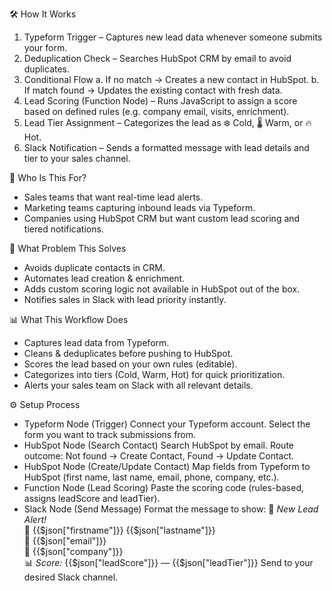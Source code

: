 🛠 How It Works
1. Typeform Trigger – Captures new lead data whenever someone submits your form.
2. Deduplication Check – Searches HubSpot CRM by email to avoid duplicates.
3. Conditional Flow
	a. If no match → Creates a new contact in HubSpot.
	b. If match found → Updates the existing contact with fresh data.
4. Lead Scoring (Function Node) – Runs JavaScript to assign a score based on defined rules (e.g. company email, visits, enrichment).
5. Lead Tier Assignment – Categorizes the lead as ❄️ Cold, 🌡 Warm, or 🔥 Hot.
6. Slack Notification – Sends a formatted message with lead details and tier to your sales channel.

🎯 Who Is This For?
- Sales teams that want real-time lead alerts.
- Marketing teams capturing inbound leads via Typeform.
- Companies using HubSpot CRM but want custom lead scoring and tiered notifications.

🔧 What Problem This Solves
- Avoids duplicate contacts in CRM.
- Automates lead creation & enrichment.
- Adds custom scoring logic not available in HubSpot out of the box.
- Notifies sales in Slack with lead priority instantly.

📊 What This Workflow Does
- Captures lead data from Typeform.
- Cleans & deduplicates before pushing to HubSpot.
- Scores the lead based on your own rules (editable).
- Categorizes into tiers (Cold, Warm, Hot) for quick prioritization.
- Alerts your sales team on Slack with all relevant details.

⚙️ Setup Process

- Typeform Node (Trigger)
Connect your Typeform account.
Select the form you want to track submissions from.
- HubSpot Node (Search Contact)
Search HubSpot by email.
Route outcome: Not found → Create Contact, Found → Update Contact.
- HubSpot Node (Create/Update Contact)
Map fields from Typeform to HubSpot (first name, last name, email, phone, company, etc.).
- Function Node (Lead Scoring)
Paste the scoring code (rules-based, assigns leadScore and leadTier).
- Slack Node (Send Message)
Format the message to show:
🚀 *New Lead Alert!*  
👤 {{$json["firstname"]}} {{$json["lastname"]}}  
📧 {{$json["email"]}}  
🏢 {{$json["company"]}}  
📊 *Score:* {{$json["leadScore"]}} — {{$json["leadTier"]}}
Send to your desired Slack channel.